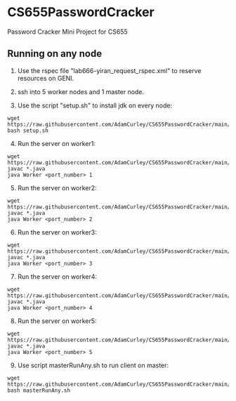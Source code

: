 # CS655PasswordCracker
Password Cracker Mini Project for CS655


## Running on any node

1. Use the rspec file "lab666-yiran_request_rspec.xml" to reserve resources on GENI.

2. ssh into 5 worker nodes and 1 master node.

3. Use the script "setup.sh" to install jdk on every node:
```
wget https://raw.githubusercontent.com/AdamCurley/CS655PasswordCracker/main/scripts/setup.sh
bash setup.sh 
```

4. Run the server on worker1:
```
wget https://raw.githubusercontent.com/AdamCurley/CS655PasswordCracker/main/src/worker/Worker.java
javac *.java
java Worker <port_number> 1 
```

5. Run the server on worker2:
```
wget https://raw.githubusercontent.com/AdamCurley/CS655PasswordCracker/main/src/worker/Worker.java
javac *.java
java Worker <port_number> 2 
```

6. Run the server on worker3:
```
wget https://raw.githubusercontent.com/AdamCurley/CS655PasswordCracker/main/src/worker/Worker.java
javac *.java
java Worker <port_number> 3 
```

7. Run the server on worker4:
```
wget https://raw.githubusercontent.com/AdamCurley/CS655PasswordCracker/main/src/worker/Worker.java
javac *.java
java Worker <port_number> 4 
```

8. Run the server on worker5:
```
wget https://raw.githubusercontent.com/AdamCurley/CS655PasswordCracker/main/src/worker/Worker.java
javac *.java
java Worker <port_number> 5 
```

9. Use script masterRunAny.sh to run client on master:
```
wget https://raw.githubusercontent.com/AdamCurley/CS655PasswordCracker/main/scripts/AnyNode/masterRunAny.sh
bash masterRunAny.sh 
```
